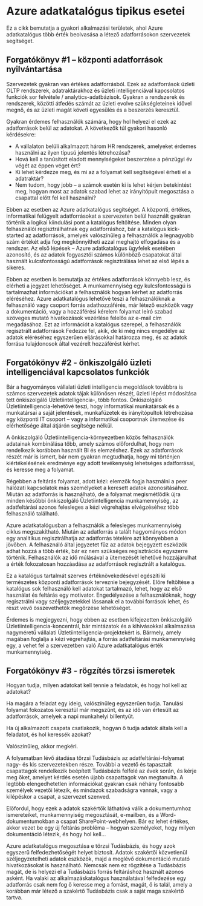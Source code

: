 <properties
   pageTitle="Azure adatkatalógus esetei |} Microsoft Azure"
   description="Azure adatkatalógus, beleértve a regisztrációs és felfedezése értékes adatforrások önkiszolgáló üzletiintelligencia engedélyezése és a rögzítés adatforrások és folyamatok meglévő törzsi ismereteket esetei áttekintése."
   services="data-catalog"
   documentationCenter=""
   authors="steelanddata"
   manager="NA"
   editor=""
   tags=""/>
<tags
   ms.service="data-catalog"
   ms.devlang="NA"
   ms.topic="article"
   ms.tgt_pltfrm="NA"
   ms.workload="data-catalog"
   ms.date="10/03/2016"
   ms.author="maroche"/>


# <a name="azure-data-catalog-common-scenarios"></a>Azure adatkatalógus tipikus esetei

Ez a cikk bemutatja a gyakori alkalmazási területek, ahol Azure adatkatalógus több érték beolvasása a létező adatforrásokon szervezetek segítséget.

## <a name="scenario-1---registration-of-central-data-sources"></a>Forgatókönyv #1 – központi adatforrások nyilvántartása

Szervezetek gyakran van értékes adatforrásból. Ezek az adatforrások üzleti OLTP rendszerek, adatraktárakhoz és üzleti intelligenciával kapcsolatos funkciók sor felvétele / analytics-adatbázisok. Gyakran a rendszerek és rendszerek, közötti átfedés számát az üzleti evolve szükségleteinek idővel megnő, és az üzleti magát követi egyesülés és a beszerzés keresztül.

Gyakran érdemes felhasználók számára, hogy hol helyezi el ezek az adatforrások belül az adatokat. A következők túl gyakori hasonló kérdésekre:

- A vállalaton belüli alkalmazott három HR rendszerek, amelyeket érdemes használni az ilyen típusú jelentés létrehozása?
- Hová kell a tanúsított eladott mennyiségeket beszerzése a pénzügyi év végét az éppen véget ért?
- Ki lehet kérdezze meg, és mi az a folyamat kell segítségével érheti el a adatraktár?
- Nem tudom, hogy jobb – a számok esetén ki is lehet kérjen betekintést meg, hogyan most az adatok szabad lehet az irányítópult megosztása a csapattal előtt fel kell használni?

Ebben az esetben az Azure adatkatalógus segítséget. A központi, értékes, informatikai felügyelt adatforrásokat a szervezeten belül használt gyakran történik a logikai kiindulási pont a katalógus feltöltése. Minden olyan felhasználói regisztrálhatnak egy adatforráshoz, bár a katalógus kick-started az adatforrások, amelyek valószínűleg a felhasználók a legnagyobb szám értékét adja fog megkönnyítheti azzal meghajtó elfogadása és a rendszer. Az első lépések – Azure adatkatalógus ügyfelek esetében azonosító, és az adatok fogyasztói számos különböző csapatokat által használt kulcsfontosságú adatforrások regisztrálása lehet az első lépés a sikeres.

Ebben az esetben is bemutatja az értékes adatforrások könnyebb lesz, és elérheti a jegyzet lehetőséget. A munkamennyiség egy kulcsfontosságú is tartalmazhat információkat a felhasználók hogyan kérhet az adatforrás eléréséhez. Azure adatkatalógus lehetővé teszi a felhasználóknak a felhasználó vagy csoport forrás adathozzáférés, már létező eszközök vagy a dokumentáció, vagy a hozzáférési kérelem folyamat leíró szabad szöveges mutató hivatkozások vezérlése felelős az e-mail cím megadásához. Ezt az információt a katalógus szerepel, a felhasználók regisztrált adatforrások Fedezze fel, akik, de ki még nincs engedélye az adatok eléréséhez egyszerűen eljárásokkal határozza meg, és az adatok forrása tulajdonosok által vezérelt hozzáférést kérhet.

## <a name="scenario-2---self-service-business-intelligence"></a>Forgatókönyv #2 - önkiszolgáló üzleti intelligenciával kapcsolatos funkciók

Bár a hagyományos vállalati üzleti intelligencia megoldások továbbra is számos szervezetek adatok tájak különösen részét, üzleti lépést módosítása tett önkiszolgáló Üzletiintelligencia-, több fontos. Önkiszolgáló Üzletiintelligencia-lehetővé teszi, hogy informatikai munkatársak és a munkatársai a saját jelentések, munkafüzetek és irányítópultok létrehozása egy központi IT csoport – vagy a informatikai csoportnak ütemezése és elérhetősége által átjárón segítsége nélkül.

A önkiszolgáló Üzletiintelligencia-környezetben közös felhasználók adatainak kombinálása több, amely számos előfordulhat, hogy nem rendelkezik korábban használt BI és elemzéshez. Ezek az adatforrások részét már is ismert, bár nem gyakran megtudhatja, hogy mi történjen kiértékelésének eredménye egy adott tevékenység lehetséges adatforrásai, és keresse meg a folyamat.

Régebben a feltárás folyamat, adott kézi: elemzők fogja használni a peer hálózati kapcsolatok más személyeket a keresett adatok azonosításához. Miután az adatforrás is használható, de a folyamat megismétlődik újra minden későbbi önkiszolgáló Üzletiintelligencia munkamennyiség, az adatfeltárási azonos felesleges a kézi végrehajtás elvégzéséhez több felhasználó található.

Azure adatkatalógusban a felhasználók a felesleges munkamennyiség ciklus megszakítható. Miután az adatforrás a talált hagyományos módon egy analitikus regisztrálhatja az adatforrás tételére azt könnyebben a jövőben. A felhasználó által jegyzetet fűz az adatok bejegyzett eszközök adhat hozzá a több érték, bár ez nem szükséges regisztrációs egyszerre történik. Felhasználók az idő múlásával a ütemezését lehetővé hozzájárulhat a érték fokozatosan hozzáadása az adatforrások regisztrált a katalógus.

Ez a katalógus tartalmát szerves értéknövekedésével egészíti ki természetes központi adatforrások terveznie bejegyzését. Előre feltöltése a katalógus sok felhasználó kell adatokat tartalmazó, lehet, hogy az első használat és feltárás egy motivator. Engedélyezése a felhasználóknak, hogy regisztrálni vagy széljegyzetekkel lássanak el a további források lehet, és részt vevő összevethetők megőrzése lehetőséget.

Érdemes is megjegyezni, hogy ebben az esetben kifejezetten önkiszolgáló Üzletiintelligencia-koncentrál, bár mintázatok és a kihívásokkal alkalmazása nagyméretű vállalati Üzletiintelligencia-projektekért is. Bármely, amely magában foglalja a kézi végrehajtás, a forrás adatfeltárási munkamennyiség egy, a vehet fel a szervezetben való Azure adatkatalógus érték munkamennyiség.

## <a name="scenario-3---capturing-tribal-knowledge"></a>Forgatókönyv #3 - rögzítés törzsi ismeretek

Hogyan tudja, milyen adatokat kell tennie a feladatok, és hogy hol kell az adatokat?

Ha magára a feladat egy ideig, valószínűleg egyszerűen tudja. Tanulási folyamat fokozatos keresztül már megszűnt, és az idő van értesült az adatforrások, amelyek a napi munkahelyi billentyűt.

Ha új alkalmazott csapata csatlakozik, hogyan ő tudja adatok általa kell a feladatot, és hol keressék azokat?

Valószínűleg, akkor megkéri.

A folyamatban lévő átadása törzsi Tudásbázis az adatfeltárási-folyamat nagy- és kis szervezetekben része. További a vezető és tapasztalt csapattagok rendelkezik beépített Tudásbázis felfelé az évek során, és kérje meg őket, amelyet kérdés esetén újabb csapattagok van megtanulta. A legtöbb elengedhetetlen információkat gyakran csak néhány fontosabb személyek vezetői létezik, és mindazok szabadságra vannak, vagy a kilépéskor a csapat, a szervezet szenved.

Előfordul, hogy ezek a adatok szakértők láthatóvá válik a dokumentumhoz ismereteiket, munkamennyiség megosztását, e-mailben, és a Word-dokumentumokban a csapat SharePoint-webhelyen. Bár ez lehet értékes, akkor vezet be egy új feltárás probléma – hogyan személyeket, hogy milyen dokumentáció létezik, és hogy hol kell...

Azure adatkatalógus megosztása e törzsi Tudásbázis, és hogy azok egyszerű felfedezhetőségét helyet biztosít. Adatok szakértői közvetlenül széljegyzetelheti adatok eszközök, majd a meglévő dokumentáció mutató hivatkozásokat is használható. Nemcsak nem ez rögzítése a Tudásbázis magát, de is helyezi el a Tudásbázis forrás feltáráshoz használt azonos asként. Ha valaki az alkalmazáskatalógus használatával felfedezése egy adatforrás csak nem fog ő keresse meg a forrást, magát, ő is talál, amely a korábban már létező a szakértő Tudásbázis csak a saját maga szakértő tartva.
